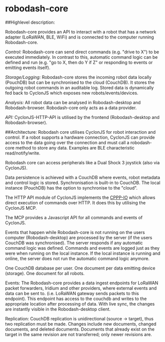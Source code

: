 # robodash-core

##Highlevel description:

Robodash-core provides an API to interact with a robot that has a network adapter (LoRaWAN, BLE, WiFi) and is connected to the computer running Robodash-core. 

*Control:*
Robodash-core can send direct commands (e.g. "drive to X") to be executed immediately. In contrast to this, automatic command logic can be defined and run (e.g. "go to X, then do Y if Z" or responding to events or emitting events itself).

*Storage/Logging:*
Robodash-core stores the incoming robot data locally (PouchDB) but can be synchronised to the cloud (CouchDB). It stores the outgoing robot commands in an auditable log. Stored data is dynamically fed back to CyclonJS which exposes new robots/events/devices.

*Analysis:*
All robot data can be analysed in Robodash-desktop and Robodash-browser. Robodash-core only acts as a data provider.

*API:*
CyclonJS-HTTP-API is utilised by the frontend (Robodash-desktop and Robodash-browser).


##Architecture:
Robodash core utilises CyclonJS for robot interaction and control. If a robot supports a hardware connection, CyclonJS can provide access to the data going over the connection and must call a robodash-core method to store any data. Examples are BLE characteristic read/notify/write.

Robodash core can access peripherals like a Dual Shock 3 joystick (also via CyclonJS). 

Data persistence is achieved with a CouchDB where events, robot metadata and control logic is stored. Synchronisation is built-in to CouchDB. The local instance (PouchDB) has the option to synchronise to the "cloud".

The HTTP API module of CyclonJS implements the [CPPP-IO](https://github.com/hybridgroup/cppp-io)  which allows direct execution of commands over HTTP. It does this by utilising the CyclonJS MCP.

The MCP provides a Javascript API for all commands and events of CyclonJS.

Events that happen while Robodash-core is not running on the users computer (Robodash-desktop) are processed by the server (if the users CouchDB was synchronised). The server responds if any automatic command logic was defined. Commands and events are logged just as they were when running on the local instance. If the local instance is running and online, the server does not run the automatic command logic anymore.

One CouchDB database per user. One document per data emitting device (storage). One document for all robots.

Events: The Robodash-core provides a data ingest endpoints for LoRaWAN packet forwarders, Iridium and other providers, where external events and data can be sent to. (i.e. LoRaWAN gateway sends packets to this endpoint). This endpoint has access to the couchdb and writes to the appropriate location after processing of data. With live sync, the changes are instantly visible in the Robodash-desktop client.

Replication: CouchDB replication is unidirectional (source -> target), thus two replication must be made. Changes include new documents, changed documents, and deleted documents. Documents that already exist on the target in the same revision are not transferred; only newer revisions are. 



